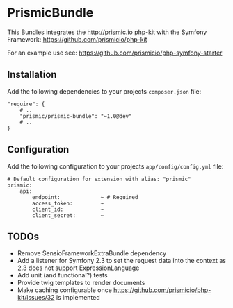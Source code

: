 # PrismicBundle

This Bundles integrates the http://prismic.io php-kit with the Symfony Framework:
https://github.com/prismicio/php-kit

For an example use see:
https://github.com/prismicio/php-symfony-starter

## Installation

Add the following dependencies to your projects ``composer.json`` file:

    "require": {
        # ..
        "prismic/prismic-bundle": "~1.0@dev"
        # ..
    }

## Configuration

Add the following configuration to your projects ``app/config/config.yml`` file:

    # Default configuration for extension with alias: "prismic"
    prismic:
        api:
            endpoint:             ~ # Required
            access_token:         ~
            client_id:            ~
            client_secret:        ~

## TODOs

* Remove SensioFrameworkExtraBundle dependency
* Add a listener for Symfony 2.3 to set the request data into the context as 2.3 does not support ExpressionLanguage
* Add unit (and functional?) tests
* Provide twig templates to render documents
* Make caching configurable once https://github.com/prismicio/php-kit/issues/32 is implemented

